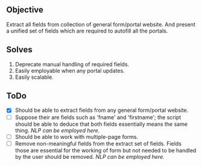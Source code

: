 ## Objective
Extract all fields from collection of general form/portal website. And present a unified set of fields which are required to autofill all the portals.

## Solves
1. Deprecate manual handling of required fields.
2. Easily employable when any portal updates.
3. Easily scalable.

## ToDo
- [x] Should be able to extract fields from any general form/portal website.
- [ ] Suppose their are fields such as 'fname' and 'firstname'; the script should be able to deduce that both fields essentially means the same thing. *NLP can be employed here.*
- [ ] Should be able to work with multiple-page forms.
- [ ] Remove non-meaningful fields from the extract set of fields. Fields those are essential for the working of form but not needed to be handled by the user should be removed. *NLP can be employed here.*
